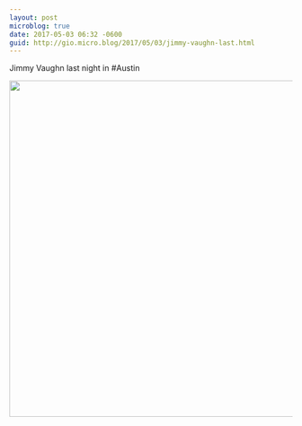 ```yaml
---
layout: post
microblog: true
date: 2017-05-03 06:32 -0600
guid: http://gio.micro.blog/2017/05/03/jimmy-vaughn-last.html
---
```

Jimmy Vaughn last night in #Austin

<img src="http://gio.micro.blog/uploads/2017/3d96cad030.jpg" width="600" height="600" style="height: auto" />
